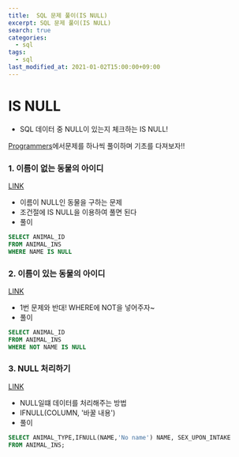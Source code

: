 ```yaml
---
title:  SQL 문제 풀이(IS NULL)
excerpt: SQL 문제 풀이(IS NULL)
search: true
categories: 
  - sql
tags: 
  - sql
last_modified_at: 2021-01-02T15:00:00+09:00
---
```




# IS NULL

- SQL 데이터 중 NULL이 있는지 체크하는 IS NULL!



[Programmers](https://programmers.co.kr/)에서문제를 하나씩 풀이하며 기초를 다져보자!!



### 1. 이름이 없는 동물의 아이디
[LINK](https://programmers.co.kr/learn/courses/30/lessons/59039)

- 이름이 NULL인 동물을 구하는 문제
- 조건절에 IS NULL을 이용하여 풀면 된다
- 풀이

```sql
SELECT ANIMAL_ID
FROM ANIMAL_INS
WHERE NAME IS NULL
```



### 2. 이름이 있는 동물의 아이디
[LINK](https://programmers.co.kr/learn/courses/30/lessons/59407)

- 1번 문제와 반대! WHERE에 NOT을 넣어주자~
- 풀이

```sql
SELECT ANIMAL_ID
FROM ANIMAL_INS
WHERE NOT NAME IS NULL
```



### 3. NULL 처리하기

[LINK](https://programmers.co.kr/learn/courses/30/lessons/59410)

- NULL일떄 데이터를 처리해주는 방법
- IFNULL(COLUMN, '바꿀 내용')
- 풀이

```sql
SELECT ANIMAL_TYPE,IFNULL(NAME,'No name') NAME, SEX_UPON_INTAKE
FROM ANIMAL_INS;
```
